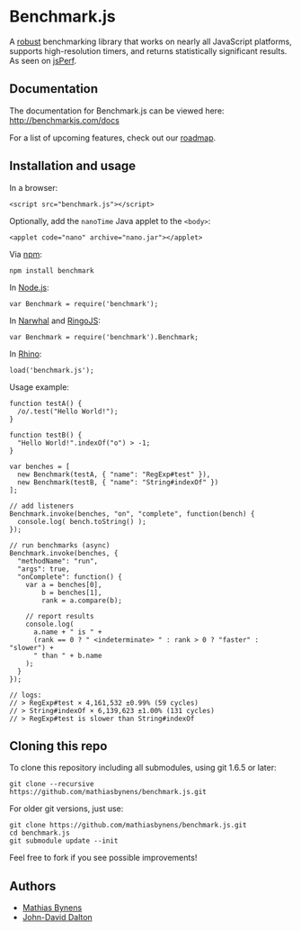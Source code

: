 # Benchmark.js

A [robust](http://calendar.perfplanet.com/2010/bulletproof-javascript-benchmarks/ "Bulletproof JavaScript benchmarks") benchmarking library that works on nearly all JavaScript platforms, supports high-resolution timers, and returns statistically significant results. As seen on [jsPerf](http://jsperf.com/).

## Documentation

The documentation for Benchmark.js can be viewed here: <http://benchmarkjs.com/docs>

For a list of upcoming features, check out our [roadmap](https://github.com/mathiasbynens/benchmark.js/wiki/Roadmap).

## Installation and usage

In a browser:

    <script src="benchmark.js"></script>

Optionally, add the `nanoTime` Java applet to the `<body>`:

    <applet code="nano" archive="nano.jar"></applet>

Via [npm](http://npmjs.org/):

    npm install benchmark

In [Node.js](http://nodejs.org/):

    var Benchmark = require('benchmark');

In [Narwhal](http://narwhaljs.org/) and [RingoJS](http://ringojs.org/):

    var Benchmark = require('benchmark').Benchmark;

In [Rhino](http://www.mozilla.org/rhino/):

    load('benchmark.js');

Usage example:

    function testA() {
      /o/.test("Hello World!");
    }
    
    function testB() {
      "Hello World!".indexOf("o") > -1;
    }
    
    var benches = [
      new Benchmark(testA, { "name": "RegExp#test" }),
      new Benchmark(testB, { "name": "String#indexOf" })
    ];
    
    // add listeners
    Benchmark.invoke(benches, "on", "complete", function(bench) {
      console.log( bench.toString() );
    });
    
    // run benchmarks (async)
    Benchmark.invoke(benches, {
      "methodName": "run",
      "args": true,
      "onComplete": function() {
        var a = benches[0],
            b = benches[1],
            rank = a.compare(b);

        // report results
        console.log(
          a.name + " is " +
          (rank == 0 ? " <indeterminate> " : rank > 0 ? "faster" : "slower") +
          " than " + b.name
        );
      }
    });
    
    // logs:
    // > RegExp#test × 4,161,532 ±0.99% (59 cycles)
    // > String#indexOf × 6,139,623 ±1.00% (131 cycles)
    // > RegExp#test is slower than String#indexOf

## Cloning this repo

To clone this repository including all submodules, using git 1.6.5 or later:

    git clone --recursive https://github.com/mathiasbynens/benchmark.js.git

For older git versions, just use:

    git clone https://github.com/mathiasbynens/benchmark.js.git
    cd benchmark.js
    git submodule update --init

Feel free to fork if you see possible improvements!

## Authors

* [Mathias Bynens](http://mathiasbynens.be/)
* [John-David Dalton](http://allyoucanleet.com/)